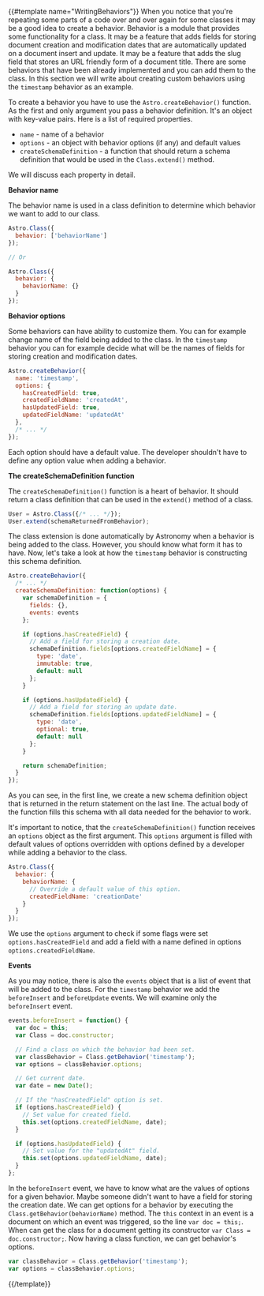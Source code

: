 {{#template name="WritingBehaviors"}}
When you notice that you're repeating some parts of a code over and over again for some classes it may be a good idea to create a behavior. Behavior is a module that provides some functionality for a class. It may be a feature that adds fields for storing document creation and modification dates that are automatically updated on a document insert and update. It may be a feature that adds the slug field that stores an URL friendly form of a document title. There are some behaviors that have been already implemented and you can add them to the class. In this section we will write about creating custom behaviors using the `timestamp` behavior as an example.

To create a behavior you have to use the `Astro.createBehavior()` function. As the first and only argument you pass a behavior definition. It's an object with key-value pairs. Here is a list of required properties.

- `name` - name of a behavior
- `options` - an object with behavior options (if any) and default values
- `createSchemaDefinition` - a function that should return a schema definition that would be used in the `Class.extend()` method.

We will discuss each property in detail.

**Behavior name**

The behavior name is used in a class definition to determine which behavior we want to add to our class.

```js
Astro.Class({
  behavior: ['behaviorName']
});

// Or

Astro.Class({
  behavior: {
    behaviorName: {}
  }
});
```

**Behavior options**

Some behaviors can have ability to customize them. You can for example change name of the field being added to the class. In the `timestamp` behavior you can for example decide what will be the names of fields for storing creation and modification dates.

```js
Astro.createBehavior({
  name: 'timestamp',
  options: {
    hasCreatedField: true,
    createdFieldName: 'createdAt',
    hasUpdatedField: true,
    updatedFieldName: 'updatedAt'
  },
  /* ... */
});
```

Each option should have a default value. The developer shouldn't have to define any option value when adding a behavior.

**The createSchemaDefinition function**

The `createSchemaDefinition()` function is a heart of behavior. It should return a class definition that can be used in the `extend()` method of a class.

```js
User = Astro.Class({/* ... */});
User.extend(schemaReturnedFromBehavior);
```

The class extension is done automatically by Astronomy when a behavior is being added to the class. However, you should know what form it has to have. Now, let's take a look at how the `timestamp` behavior is constructing this schema definition.

```js
Astro.createBehavior({
  /* ... */
  createSchemaDefinition: function(options) {
    var schemaDefinition = {
      fields: {},
      events: events
    };

    if (options.hasCreatedField) {
      // Add a field for storing a creation date.
      schemaDefinition.fields[options.createdFieldName] = {
        type: 'date',
        immutable: true,
        default: null
      };
    }

    if (options.hasUpdatedField) {
      // Add a field for storing an update date.
      schemaDefinition.fields[options.updatedFieldName] = {
        type: 'date',
        optional: true,
        default: null
      };
    }

    return schemaDefinition;
  }
});
```

As you can see, in the first line, we create a new schema definition object that is returned in the return statement on the last line. The actual body of the function fills this schema with all data needed for the behavior to work.

It's important to notice, that the `createSchemaDefinition()` function receives an `options` object as the first argument. This `options` argument is filled with default values of options overridden with options defined by a developer while adding a behavior to the class.

```js
Astro.Class({
  behavior: {
    behaviorName: {
      // Override a default value of this option.
      createdFieldName: 'creationDate'
    }
  }
});
```

We use the `options` argument to check if some flags were set `options.hasCreatedField` and add a field with a name defined in options `options.createdFieldName`.

**Events**

As you may notice, there is also the `events` object that is a list of event that will be added to the class. For the `timestamp` behavior we add the `beforeInsert` and `beforeUpdate` events. We will examine only the `beforeInsert` event.

```js
events.beforeInsert = function() {
  var doc = this;
  var Class = doc.constructor;

  // Find a class on which the behavior had been set.
  var classBehavior = Class.getBehavior('timestamp');
  var options = classBehavior.options;

  // Get current date.
  var date = new Date();

  // If the "hasCreatedField" option is set.
  if (options.hasCreatedField) {
    // Set value for created field.
    this.set(options.createdFieldName, date);
  }

  if (options.hasUpdatedField) {
    // Set value for the "updatedAt" field.
    this.set(options.updatedFieldName, date);
  }
};
```

In the `beforeInsert` event, we have to know what are the values of options for a given behavior. Maybe someone didn't want to have a field for storing the creation date. We can get options for a behavior by executing the `Class.getBehavior(behaviorName)` method. The `this` context in an event is a document on which an event was triggered, so the line `var doc = this;`. When can get the class for a document getting its constructor `var Class = doc.constructor;`. Now having a class function, we can get behavior's options.

```js
var classBehavior = Class.getBehavior('timestamp');
var options = classBehavior.options;
```
{{/template}}

